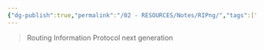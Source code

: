 ```yaml
---
{"dg-publish":true,"permalink":"/02 - RESOURCES/Notes/RIPng/","tags":["netzwerk/protocol"],"noteIcon":"","updated":"2024-07-24T11:19:40.000+02:00"}
---
```


> Routing Information Protocol next generation